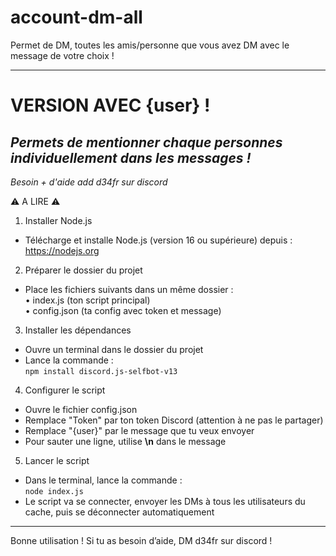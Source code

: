# account-dm-all
Permet de DM, toutes les amis/personne que vous avez DM avec le message de votre choix ! 

---
# VERSION AVEC {user} !
*Permets de mentionner chaque personnes individuellement dans les messages !*
---
*Besoin + d'aide add d34fr sur discord*

⚠️ A LIRE ⚠️

1) Installer Node.js  
- Télécharge et installe Node.js (version 16 ou supérieure) depuis : https://nodejs.org  

2) Préparer le dossier du projet  
- Place les fichiers suivants dans un même dossier :  
  • index.js (ton script principal)  
  • config.json (ta config avec token et message)   

3) Installer les dépendances  
- Ouvre un terminal dans le dossier du projet  
- Lance la commande :  
  `npm install discord.js-selfbot-v13` 

4) Configurer le script  
- Ouvre le fichier config.json  
- Remplace "Token" par ton token Discord (attention à ne pas le partager)  
- Remplace "{user}" par le message que tu veux envoyer  
- Pour sauter une ligne, utilise __\n__ dans le message  

5) Lancer le script  
- Dans le terminal, lance la commande :  
  `node index.js` 
- Le script va se connecter, envoyer les DMs à tous les utilisateurs du cache, puis se déconnecter automatiquement  

---

Bonne utilisation ! Si tu as besoin d’aide, DM d34fr sur discord !
